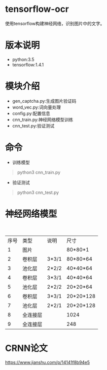 # tensorflow-ocr
使用tensorflow构建神经网络，识别图片中的文字。<br/>

# 版本说明
 - python:3.5
 - tensorflow:1.4.1
 
 # 模块介绍
 - gen_captcha.py:生成图片验证码
 - word_vec.py:词向量处理
 - config.py:配置信息
 - cnn_train.py:神经网络模型训练
 - cnn_test.py:验证测试
 
 # 命令
 - 训练模型
 > python3 cnn_train.py
 - 验证测试
 > python3 cnn_test.py
 
 # 神经网络模型
 <table>
  <tr>
   <td>序号</td>
   <td>类型</td>
   <td>说明</td>
   <td>尺寸</td>
  </tr>
  <tr>
   <td>1</td>
   <td>图片</td>
   <td></td>
   <td>80*80*1</td>
  </tr>
  <tr>
   <td>2</td>
   <td>卷积层</td>
   <td>3*3/1</td>
   <td>80*80*64</td>
  </tr>
  <tr>
   <td>3</td>
   <td>池化层</td>
   <td>2*2/2</td>
   <td>40*40*64</td>
  </tr>
  <tr>
   <td>4</td>
   <td>卷积层</td>
   <td>3*3/1</td>
   <td>40*40*64</td>
  </tr>
  <tr>
   <td>5</td>
   <td>池化层</td>
   <td>2*2/2</td>
   <td>20*20*64</td>
  </tr>
  <tr>
   <td>6</td>
   <td>卷积层</td>
   <td>3*3/1</td>
   <td>20*20*128</td>
  </tr>
  <tr>
   <td>7</td>
   <td>池化层</td>
   <td>2*2/1</td>
   <td>20*20*128</td>
  </tr>
  <tr>
   <td>8</td>
   <td>全连接层</td>
   <td></td>
   <td>1024</td>
  </tr>
  <tr>
   <td>9</td>
   <td>全连接层</td>
   <td></td>
   <td>248</td>
  </tr>
 </table>

# CRNN论文
https://www.jianshu.com/p/14141f8b94e5
